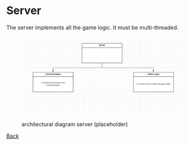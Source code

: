 # Server

The server implements all the game logic. It must be multi-threaded.

<figure><img src="../assets/image (1) (1).png" alt=""><figcaption><p>architectural diagram server (placeholder)</p></figcaption></figure>

[Back](../../README.md)
